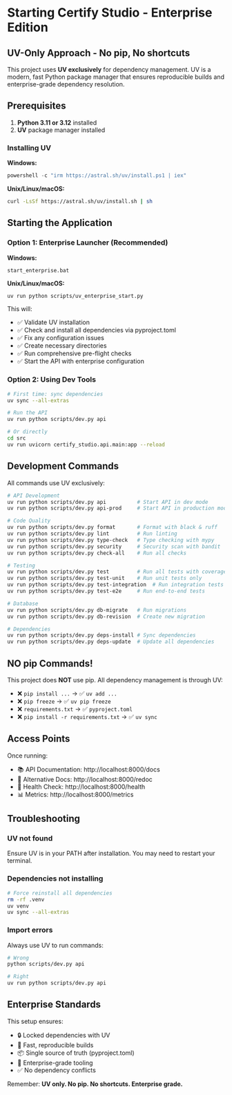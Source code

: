 # Starting Certify Studio - Enterprise Edition

## UV-Only Approach - No pip, No shortcuts

This project uses **UV exclusively** for dependency management. UV is a modern, fast Python package manager that ensures reproducible builds and enterprise-grade dependency resolution.

## Prerequisites

1. **Python 3.11 or 3.12** installed
2. **UV** package manager installed

### Installing UV

**Windows:**
```powershell
powershell -c "irm https://astral.sh/uv/install.ps1 | iex"
```

**Unix/Linux/macOS:**
```bash
curl -LsSf https://astral.sh/uv/install.sh | sh
```

## Starting the Application

### Option 1: Enterprise Launcher (Recommended)

**Windows:**
```batch
start_enterprise.bat
```

**Unix/Linux/macOS:**
```bash
uv run python scripts/uv_enterprise_start.py
```

This will:
- ✅ Validate UV installation
- ✅ Check and install all dependencies via pyproject.toml
- ✅ Fix any configuration issues
- ✅ Create necessary directories
- ✅ Run comprehensive pre-flight checks
- ✅ Start the API with enterprise configuration

### Option 2: Using Dev Tools

```bash
# First time: sync dependencies
uv sync --all-extras

# Run the API
uv run python scripts/dev.py api

# Or directly
cd src
uv run uvicorn certify_studio.api.main:app --reload
```

## Development Commands

All commands use UV exclusively:

```bash
# API Development
uv run python scripts/dev.py api          # Start API in dev mode
uv run python scripts/dev.py api-prod     # Start API in production mode

# Code Quality
uv run python scripts/dev.py format       # Format with black & ruff
uv run python scripts/dev.py lint         # Run linting
uv run python scripts/dev.py type-check   # Type checking with mypy
uv run python scripts/dev.py security     # Security scan with bandit
uv run python scripts/dev.py check-all    # Run all checks

# Testing
uv run python scripts/dev.py test         # Run all tests with coverage
uv run python scripts/dev.py test-unit    # Run unit tests only
uv run python scripts/dev.py test-integration  # Run integration tests
uv run python scripts/dev.py test-e2e     # Run end-to-end tests

# Database
uv run python scripts/dev.py db-migrate   # Run migrations
uv run python scripts/dev.py db-revision  # Create new migration

# Dependencies
uv run python scripts/dev.py deps-install # Sync dependencies
uv run python scripts/dev.py deps-update  # Update all dependencies
```

## NO pip Commands!

This project does **NOT** use pip. All dependency management is through UV:

- ❌ `pip install ...` → ✅ `uv add ...`
- ❌ `pip freeze` → ✅ `uv pip freeze`
- ❌ `requirements.txt` → ✅ `pyproject.toml`
- ❌ `pip install -r requirements.txt` → ✅ `uv sync`

## Access Points

Once running:
- 📚 API Documentation: http://localhost:8000/docs
- 📖 Alternative Docs: http://localhost:8000/redoc
- 💚 Health Check: http://localhost:8000/health
- 📊 Metrics: http://localhost:8000/metrics

## Troubleshooting

### UV not found
Ensure UV is in your PATH after installation. You may need to restart your terminal.

### Dependencies not installing
```bash
# Force reinstall all dependencies
rm -rf .venv
uv venv
uv sync --all-extras
```

### Import errors
Always use UV to run commands:
```bash
# Wrong
python scripts/dev.py api

# Right
uv run python scripts/dev.py api
```

## Enterprise Standards

This setup ensures:
- 🔒 Locked dependencies with UV
- 🚀 Fast, reproducible builds
- 📦 Single source of truth (pyproject.toml)
- 🏢 Enterprise-grade tooling
- ✅ No dependency conflicts

Remember: **UV only. No pip. No shortcuts. Enterprise grade.**
